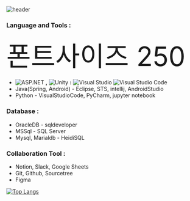![header](https://capsule-render.vercel.app/api?type=waving&color=auto&height=190&section=header&text=Technologies%20Used&fontSize=65&fontAlign=40&fontAlignY=40)
### Language and Tools :
<!--  C#(ASP.Net, Unity) - VisualStudio, VisualStudioCode -->
<span style="font-size:500%">폰트사이즈 250</span>  

* ![ASP.NET](https://img.shields.io/badge/ASP.NET-%234D91C5.svg?style=for-the-badge&logo=aspnet&logoColor=white) **,** 
![Unity](https://img.shields.io/badge/unity-%23000000.svg?style=for-the-badge&logo=unity&logoColor=white)  **:**  ![Visual Studio](https://img.shields.io/badge/Visual%20Studio-5C2D91.svg?style=for-the-badge&logo=visual-studio&logoColor=white) ![Visual Studio Code](https://img.shields.io/badge/Visual%20Studio%20Code-0078d7.svg?style=for-the-badge&logo=visual-studio-code&logoColor=white)
* Java(Spring, Android) - Eclipse, STS, intellij, AndroidStudio  
* Python - VisualStudioCode, PyCharm, jupyter notebook  

### Database :
*  OracleDB - sqldeveloper  
* MSSql - SQL Server  
* Mysql, Marialdb - HeidiSQL  

### Collaboration Tool :
* Notion, Slack, Google Sheets  
* Git, Github, Sourcetree   
* Figma

[![Top Langs](https://github-readme-stats.vercel.app/api/top-langs/?username=zigoom&layout=donut)](https://github.com/anuraghazra/github-readme-stats)
